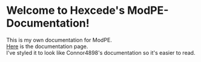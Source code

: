 # Welcome to Hexcede's ModPE-Documentation!
This is my own documentation for ModPE.<br>
<a href="https://github.com/Hexcede/ModPE-Documentation/wiki">Here</a> is the documentation page.<br>
I've styled it to look like Connor4898's documentation so it's easier to read.<br>
